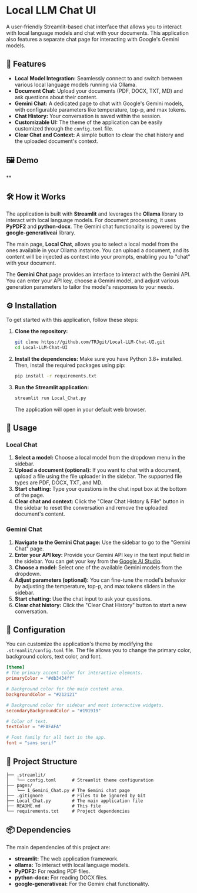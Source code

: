 # Local LLM Chat UI

A user-friendly Streamlit-based chat interface that allows you to interact with local language models and chat with your documents. This application also features a separate chat page for interacting with Google's Gemini models.

## 🚀 Features

  * **Local Model Integration:** Seamlessly connect to and switch between various local language models running via Ollama.
  * **Document Chat:** Upload your documents (PDF, DOCX, TXT, MD) and ask questions about their content.
  * **Gemini Chat:** A dedicated page to chat with Google's Gemini models, with configurable parameters like temperature, top-p, and max tokens.
  * **Chat History:** Your conversation is saved within the session.
  * **Customizable UI:** The theme of the application can be easily customized through the `config.toml` file.
  * **Clear Chat and Context:** A simple button to clear the chat history and the uploaded document's context.

## 🖼️ Demo

\*\*

## 🛠️ How it Works

The application is built with **Streamlit** and leverages the **Ollama** library to interact with local language models. For document processing, it uses **PyPDF2** and **python-docx**. The Gemini chat functionality is powered by the **google-generativeai** library.

The main page, **Local Chat**, allows you to select a local model from the ones available in your Ollama instance. You can upload a document, and its content will be injected as context into your prompts, enabling you to "chat" with your document.

The **Gemini Chat** page provides an interface to interact with the Gemini API. You can enter your API key, choose a Gemini model, and adjust various generation parameters to tailor the model's responses to your needs.

## ⚙️ Installation

To get started with this application, follow these steps:

1.  **Clone the repository:**

    ```bash
    git clone https://github.com/TRJgit/Local-LLM-Chat-UI.git
    cd Local-LLM-Chat-UI
    ```

2.  **Install the dependencies:**
    Make sure you have Python 3.8+ installed. Then, install the required packages using pip:

    ```bash
    pip install -r requirements.txt
    ```

3.  **Run the Streamlit application:**

    ```bash
    streamlit run Local_Chat.py
    ```

    The application will open in your default web browser.

## 📖 Usage

### Local Chat

1.  **Select a model:** Choose a local model from the dropdown menu in the sidebar.
2.  **Upload a document (optional):** If you want to chat with a document, upload a file using the file uploader in the sidebar. The supported file types are PDF, DOCX, TXT, and MD.
3.  **Start chatting:** Type your questions in the chat input box at the bottom of the page.
4.  **Clear chat and context:** Click the "Clear Chat History & File" button in the sidebar to reset the conversation and remove the uploaded document's content.

### Gemini Chat

1.  **Navigate to the Gemini Chat page:** Use the sidebar to go to the "Gemini Chat" page.
2.  **Enter your API key:** Provide your Gemini API key in the text input field in the sidebar. You can get your key from the [Google AI Studio](https://aistudio.google.com/apikey).
3.  **Choose a model:** Select one of the available Gemini models from the dropdown.
4.  **Adjust parameters (optional):** You can fine-tune the model's behavior by adjusting the temperature, top-p, and max tokens sliders in the sidebar.
5.  **Start chatting:** Use the chat input to ask your questions.
6.  **Clear chat history:** Click the "Clear Chat History" button to start a new conversation.

## 🎨 Configuration

You can customize the application's theme by modifying the `.streamlit/config.toml` file. The file allows you to change the primary color, background colors, text color, and font.

```toml
[theme]
# The primary accent color for interactive elements.
primaryColor = "#db3434ff"

# Background color for the main content area.
backgroundColor = "#212121"

# Background color for sidebar and most interactive widgets.
secondaryBackgroundColor = "#191919"

# Color of text.
textColor = "#FAFAFA"

# Font family for all text in the app.
font = "sans serif"
```

## 📂 Project Structure

```
├── .streamlit/
│   └── config.toml      # Streamlit theme configuration
├── pages/
│   └── 1_Gemini_Chat.py # The Gemini chat page
├── .gitignore           # Files to be ignored by Git
├── Local_Chat.py        # The main application file
├── README.md            # This file
└── requirements.txt     # Project dependencies
```

## 📦 Dependencies

The main dependencies of this project are:

  * **streamlit:** The web application framework.
  * **ollama:** To interact with local language models.
  * **PyPDF2:** For reading PDF files.
  * **python-docx:** For reading DOCX files.
  * **google-generativeai:** For the Gemini chat functionality.

